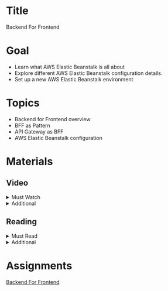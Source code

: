 # Title

Backend For Frontend

# Goal

- Learn what AWS Elastic Beanstalk is all about
- Explore different AWS Elastic Beanstalk configuration details.
- Set up a new AWS Elastic Beanstalk environment

# Topics

- Backend for Frontend overview
- BFF as Pattern
- API Gateway as BFF
- AWS Elastic Beanstalk configuration

# Materials

## Video

<details>
  <summary>Must Watch</summary>

  The following content provides enough info to complete the task.

  <blockquote>

  <details>
    <summary>In English</summary>

   <blockquote>

   - [TBD](https://videoportal.epam.com/), ~0 mins
   </blockquote>
  </details>

  <details>
    <summary>In Russian</summary>

   <blockquote>

   - [RU Introduction](https://videoportal.epam.com/playlist/OJM9DLJn/play/AaZqxz79), ~1 mins
   - [RU Theory and concepts](https://videoportal.epam.com/playlist/OJM9DLJn/play/2Jw8GG7M), ~16 mins
   - [RU Elastic Beanstalk](https://videoportal.epam.com/playlist/OJM9DLJn/play/M7k3qd7p), ~7 mins
   - [RU Demo](https://videoportal.epam.com/playlist/OJM9DLJn/play/RYpMGwJy), ~15 mins
   - [RU Questions](https://videoportal.epam.com/playlist/OJM9DLJn/play/oYVqRqa0), ~7 mins
   </blockquote>
  </details>

  </blockquote>

</details>

<details>
  <summary>Additional</summary>

  The following content provides more info for further studies.

  <blockquote>

  - [Backends For Frontends Pattern](https://www.youtube.com/watch?v=wgD9t3R3x-w), ~12 mins
  - [Why Backend for Frontend Is Key to Your Microservices Journey](https://www.youtube.com/watch?v=PwgQZ8eCGxA), ~43 mins
  - [Deploy your code, scale, and lower cloud costs using Elastic Beanstalk](https://www.youtube.com/watch?v=o4clRJuH9xU), ~56 mins
  - [Microservices on AWS: Lambda VS Elastic Beanstalk](https://www.youtube.com/watch?v=UknlE_OMobY), ~64 mins
  </blockquote>

</details>

## Reading

<details>
  <summary>Must Read</summary>

  The following content provides enough info to complete the task.

  <blockquote>

  - [Service roles, instance profiles, and user policies](https://docs.aws.amazon.com/elasticbeanstalk/latest/dg/concepts-roles.html)
  - [Managing environments](https://docs.aws.amazon.com/elasticbeanstalk/latest/dg/using-features.managing.html)
  - [Deploying Node.js applications to Elastic Beanstalk](https://docs.aws.amazon.com/elasticbeanstalk/latest/dg/create_deploy_nodejs.html)
  </blockquote>

</details>

<details>
  <summary>Additional</summary>

  The following content provides more info for further studies.

  <blockquote>

  - [Deploying an Express application to Elastic Beanstalk](https://docs.aws.amazon.com/elasticbeanstalk/latest/dg/create_deploy_nodejs_express.html)
  - [Basic health reporting](https://docs.aws.amazon.com/elasticbeanstalk/latest/dg/using-features.healthstatus.html)
  - [AWS Elastic Beanstalk security](https://docs.aws.amazon.com/elasticbeanstalk/latest/dg/security.html)
</blockquote>

</details>

# Assignments

[Backend For Frontend](./task.md)

